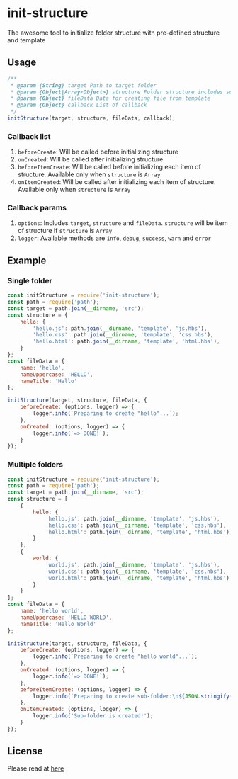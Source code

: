 # init-structure

The awesome tool to initialize folder structure with pre-defined structure and template

## Usage

```js
/**
 * @param {String} target Path to target folder
 * @param {Object|Array<Object>} structure Folder structure includes sub-folders and files
 * @param {Object} fileData Data for creating file from template
 * @param {Object} callback List of callback
 */
initStructure(target, structure, fileData, callback);
```

### Callback list
 1. `beforeCreate`: Will be called before initializing structure
 1. `onCreated`: Will be called after initializing structure
 1. `beforeItemCreate`: Will be called before initializing each item of structure. Available only when `structure` is `Array`
 1. `onItemCreated`: Will be called after initializing each item of structure. Available only when `structure` is `Array`

### Callback params
 1. `options`: Includes `target`, `structure` and `fileData`. `structure` will be item of structure if `structure` is `Array`
 1. `logger`: Available methods are `info`, `debug`, `success`, `warn` and `error`

## Example

### Single folder

```js
const initStructure = require('init-structure');
const path = require('path');
const target = path.join(__dirname, 'src');
const structure = {
    hello: {
        'hello.js': path.join(__dirname, 'template', 'js.hbs'),
        'hello.css': path.join(__dirname, 'template', 'css.hbs'),
        'hello.html': path.join(__dirname, 'template', 'html.hbs'),
    }
};
const fileData = {
    name: 'hello',
    nameUppercase: 'HELLO',
    nameTitle: 'Hello'
};

initStructure(target, structure, fileData, {
    beforeCreate: (options, logger) => {
        logger.info(`Preparing to create "hello"...`);
    },
    onCreated: (options, logger) => {
        logger.info(`=> DONE!`);
    }
});
```

### Multiple folders

```js
const initStructure = require('init-structure');
const path = require('path');
const target = path.join(__dirname, 'src');
const structure = [
    {
        hello: {
            'hello.js': path.join(__dirname, 'template', 'js.hbs'),
            'hello.css': path.join(__dirname, 'template', 'css.hbs'),
            'hello.html': path.join(__dirname, 'template', 'html.hbs'),
        }
    },
    {
        world: {
            'world.js': path.join(__dirname, 'template', 'js.hbs'),
            'world.css': path.join(__dirname, 'template', 'css.hbs'),
            'world.html': path.join(__dirname, 'template', 'html.hbs'),
        }
    }
];
const fileData = {
    name: 'hello world',
    nameUppercase: 'HELLO WORLD',
    nameTitle: 'Hello World'
};

initStructure(target, structure, fileData, {
    beforeCreate: (options, logger) => {
        logger.info(`Preparing to create "hello world"...`);
    },
    onCreated: (options, logger) => {
        logger.info(`=> DONE!`);
    },
    beforeItemCreate: (options, logger) => {
        logger.info(`Preparing to create sub-folder:\n${JSON.stringify(options.structure, ' ', 4)}`);
    },
    onItemCreated: (options, logger) => {
        logger.info('Sub-folder is created!');
    }
});
```

## License

Please read at [here](./LICENSE.md)
